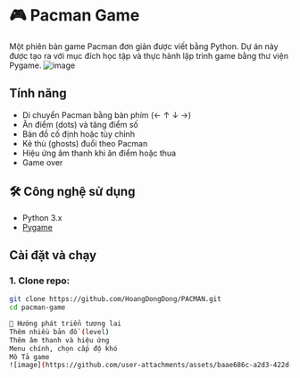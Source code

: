 # 🎮 Pacman Game

Một phiên bản game Pacman đơn giản được viết bằng Python. Dự án này được tạo ra với mục đích học tập và thực hành lập trình game bằng thư viện Pygame.
![image](https://github.com/user-attachments/assets/32dee1c2-788f-4445-a3d9-29a819e13fcf)
##  Tính năng

- Di chuyển Pacman bằng bàn phím (← ↑ ↓ →)
- Ăn điểm (dots) và tăng điểm số
- Bản đồ cố định hoặc tùy chỉnh
- Kẻ thù (ghosts) đuổi theo Pacman
- Hiệu ứng âm thanh khi ăn điểm hoặc thua
- Game over
## 🛠️ Công nghệ sử dụng

- Python 3.x
- [Pygame](https://www.pygame.org/)

##  Cài đặt và chạy

### 1. Clone repo:
```bash
git clone https://github.com/HoangDongDong/PACMAN.git
cd pacman-game

🌱 Hướng phát triển tương lai
Thêm nhiều bản đồ (level)
Thêm âm thanh và hiệu ứng
Menu chính, chọn cấp độ khó
Mô Tả game
![image](https://github.com/user-attachments/assets/baae686c-a2d3-422d-8276-a5fb0bb1576e)

